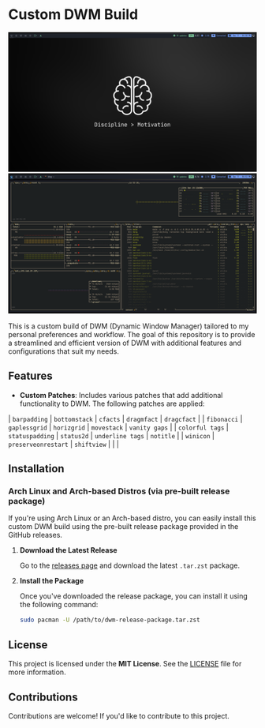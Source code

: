 # Custom DWM Build

![DWM Screenshot-1](images/Screenshot-1.png)
![DWM Screenshot-2](images/Screenshot-2.png)

This is a custom build of DWM (Dynamic Window Manager) tailored to my personal preferences and workflow. The goal of this repository is to provide a streamlined and efficient version of DWM with additional features and configurations that suit my needs.

## Features

- **Custom Patches**: Includes various patches that add additional functionality to DWM. The following patches are applied:


| `barpadding`        | `bottomstack`       | `cfacts`          | `dragmfact`       | `dragcfact`       |
| `fibonacci`         | `gaplessgrid`       | `horizgrid`       | `movestack`       | `vanity gaps`     |
| `colorful tags`     | `statuspadding`     | `status2d`        | `underline tags`  | `notitle`         |
| `winicon`           | `preserveonrestart` | `shiftview`       |                   |                   |

## Installation

### Arch Linux and Arch-based Distros (via pre-built release package)

If you're using Arch Linux or an Arch-based distro, you can easily install this custom DWM build using the pre-built release package provided in the GitHub releases.

1. **Download the Latest Release**

   Go to the [releases page](https://github.com/praneeth-katuri/dwm/releases) and download the latest `.tar.zst` package.

2. **Install the Package**

   Once you've downloaded the release package, you can install it using the following command:

   ```bash
   sudo pacman -U /path/to/dwm-release-package.tar.zst

## License

This project is licensed under the **MIT License**. See the [LICENSE](LICENSE) file for more information.

## Contributions

Contributions are welcome! If you'd like to contribute to this project.
